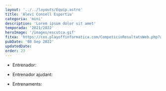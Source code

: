 ```yaml
---
layout: '../../layouts/Equip.astro'
title: 'Aleví Consell Esportiu'
categoria: 'mini'
description: 'Lorem ipsum dolor sit amet'
temporada: '2021/2022'
heroImage: '/images/escutca.gif'
fitxa: 'https://ces.playoffinformatica.com/CompeticioResultatsWeb.php?accio=accio_competicio_publica_resultats&idGrup=662'
pubDate: '08 Sep 2022'
updatedDate:
order: 23
---
```


- Entrenador:

- Entrenador ajudant:

- Entrenaments:
